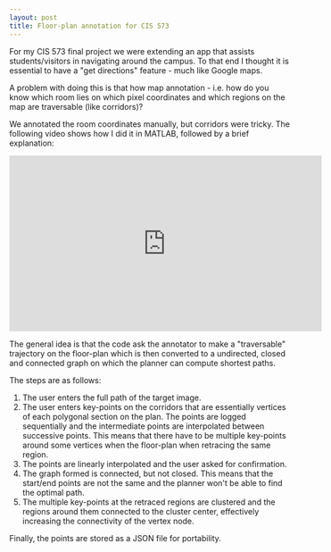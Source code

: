 ```yaml
---
layout: post
title: Floor-plan annotation for CIS 573
---
```


For my CIS 573 final project we were extending an app that assists students/visitors in 
navigating around the campus. To that end I thought it is essential to have a 
"get directions" feature - much like Google maps. 

A problem with doing this is that how map annotation - i.e. how do you know which
room lies on which pixel coordinates and which regions on the map are 
traversable (like corridors)?

We annotated the room coordinates manually, but corridors were tricky. The following
video shows how I did it in MATLAB, followed by a brief explanation:

<iframe width="560" height="315" src="https://www.youtube.com/embed/H_oayX4lM3Y" frameborder="0" allowfullscreen></iframe>

The general idea is that the code ask the annotator to make a "traversable" 
trajectory on the floor-plan which is then converted to a undirected, closed and 
connected graph on which the planner can compute shortest paths.

The steps are as follows:

1. The user enters the full path of the target image.
2. The user enters key-points on the corridors that are essentially vertices of 
each polygonal section on the plan. The points are logged sequentially and the 
intermediate points are interpolated between successive points. This means that 
there have to be multiple key-points around some vertices when the floor-plan when
retracing the same region.
3. The points are linearly interpolated and the user asked for confirmation.
4. The graph formed is connected, but not closed. This means that the start/end
points are not the same and the planner won't be able to find the optimal path.
5. The multiple key-points at the retraced regions are clustered and the regions 
around them connected to the cluster center, effectively increasing the 
connectivity of the vertex node.

Finally, the points are stored as a JSON file for portability.
